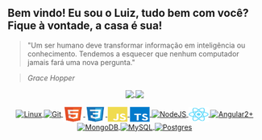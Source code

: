 ## Bem vindo! Eu sou o Luiz, tudo bem com você? Fique à vontade, a casa é sua!
>"Um ser humano deve transformar informação em inteligência ou conhecimento. 
>Tendemos a esquecer que nenhum computador jamais fará uma nova pergunta."

>_Grace Hopper_
<div align="center" width="75%">
  <a href="https://github.com/lnalmeida">
  <img align="center" "height="180em"  src="https://github-readme-stats.vercel.app/api?username=lnalmeida&show_icons=true&theme=gotham&include_all_commits=true&count_private=true"/>
  <img align="center" height="184" src="https://github-readme-stats.vercel.app/api/top-langs/?username=lnalmeida&layout=compact&langs_count=7&theme=gotham"/>
</div>
<div align="center" style="display: inline_block"><br>
  <img align="center" alt="Linux" height="30" width="40" src="https://cdn.jsdelivr.net/gh/devicons/devicon/icons/linux/linux-original.svg" />
  <img align="center" alt="Git" height="30" width="40" src="https://cdn.jsdelivr.net/gh/devicons/devicon/icons/git/git-original.svg" />
  <img align="center" alt="HTML" height="30" width="40" src="https://raw.githubusercontent.com/devicons/devicon/master/icons/html5/html5-original.svg">
  <img align="center" alt="CSS" height="30" width="40" src="https://raw.githubusercontent.com/devicons/devicon/master/icons/css3/css3-original.svg">
  <img align="center" alt="Javascript" height="30" width="40" src="https://raw.githubusercontent.com/devicons/devicon/master/icons/javascript/javascript-plain.svg">
  <img align="center" alt="Typescript-Ts" height="30" width="40"   src="https://raw.githubusercontent.com/devicons/devicon/master/icons/typescript/typescript-plain.svg">
  <img align="center" alt="NodeJS" height="30" width="40" src="https://cdn.jsdelivr.net/gh/devicons/devicon/icons/nodejs/nodejs-original.svg" />
  <img align="center" alt="React" height="30" width="40" src="https://raw.githubusercontent.com/devicons/devicon/master/icons/react/react-original.svg">
  <img align="center" alt="Angular2+" height="30" width="40" src="https://cdn.jsdelivr.net/gh/devicons/devicon/icons/angularjs/angularjs-original.svg" />
  <img align="center" alt="MongoDB" height="30" width="40" src="https://cdn.jsdelivr.net/gh/devicons/devicon/icons/mongodb/mongodb-original.svg" />
  <img align="center" alt="MySQL" height="30" width="40" src="https://cdn.jsdelivr.net/gh/devicons/devicon/icons/mysql/mysql-original.svg" />
  <img align="center" alt="Postgres" height="30" width="40" src="https://cdn.jsdelivr.net/gh/devicons/devicon/icons/postgresql/postgresql-original.svg" />
                  
</div>
